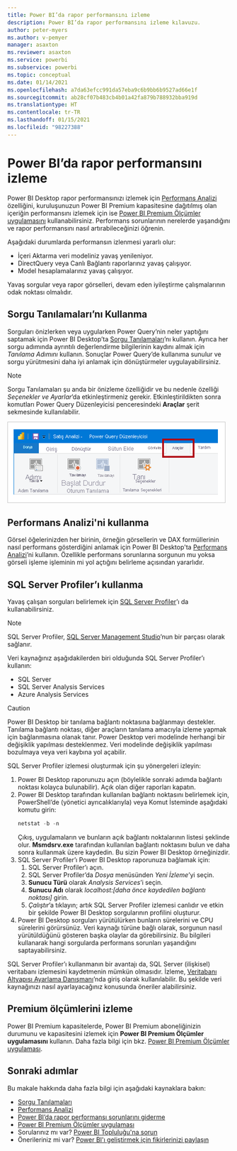 ```yaml
---
title: Power BI’da rapor performansını izleme
description: Power BI’da rapor performansını izleme kılavuzu.
author: peter-myers
ms.author: v-pemyer
manager: asaxton
ms.reviewer: asaxton
ms.service: powerbi
ms.subservice: powerbi
ms.topic: conceptual
ms.date: 01/14/2021
ms.openlocfilehash: a7da63efcc991da57eba9c6b9bb6b9527ad66e1f
ms.sourcegitcommit: ab28cf07b483cb4b01a42fa879b788932bba919d
ms.translationtype: HT
ms.contentlocale: tr-TR
ms.lasthandoff: 01/15/2021
ms.locfileid: "98227388"
---
```

# <a name="monitor-report-performance-in-power-bi"></a>Power BI’da rapor performansını izleme

Power BI Desktop rapor performansınızı izlemek için [Performans Analizi](../create-reports/desktop-performance-analyzer.md) özelliğini, kuruluşunuzun Power BI Premium kapasitesine dağıtılmış olan içeriğin performansını izlemek için ise [Power BI Premium Ölçümler uygulamasını](../admin/service-premium-metrics-app.md) kullanabilirsiniz. Performans sorunlarının nerelerde yaşandığını ve rapor performansını nasıl artırabileceğinizi öğrenin.

Aşağıdaki durumlarda performansın izlenmesi yararlı olur:

- İçeri Aktarma veri modeliniz yavaş yenileniyor.
- DirectQuery veya Canlı Bağlantı raporlarınız yavaş çalışıyor.
- Model hesaplamalarınız yavaş çalışıyor.

Yavaş sorgular veya rapor görselleri, devam eden iyileştirme çalışmalarının odak noktası olmalıdır.

## <a name="use-query-diagnostics"></a>Sorgu Tanılamaları’nı Kullanma

Sorguları önizlerken veya uygularken Power Query’nin neler yaptığını saptamak için Power BI Desktop’ta [Sorgu Tanılamaları](/power-query/QueryDiagnostics)’nı kullanın. Ayrıca her sorgu adımında ayrıntılı değerlendirme bilgilerinin kaydını almak için _Tanılama Adımını_ kullanın. Sonuçlar Power Query’de kullanıma sunulur ve sorgu yürütmesini daha iyi anlamak için dönüştürmeler uygulayabilirsiniz.

> [!NOTE]
> Sorgu Tanılamaları şu anda bir önizleme özelliğidir ve bu nedenle özelliği _Seçenekler ve Ayarlar_’da etkinleştirmeniz gerekir. Etkinleştirildikten sonra komutları Power Query Düzenleyicisi penceresindeki **Araçlar** şerit sekmesinde kullanılabilir.

![Tanılama Adımı komutunu, Tanılamayı Başlat komutunu ve Tanılamayı Durdur komutunu gösteren Power Query Düzenleyici Araçları şerit sekmesinin ekran görüntüsü.](media/monitor-report-performance/power-query-diagnotics.png)

## <a name="use-performance-analyzer"></a>Performans Analizi'ni kullanma

Görsel öğelerinizden her birinin, örneğin görsellerin ve DAX formüllerinin nasıl performans gösterdiğini anlamak için Power BI Desktop'ta [Performans Analizi](../create-reports/desktop-performance-analyzer.md)’ni kullanın. Özellikle performans sorunlarına sorgunun mu yoksa görseli işleme işleminin mi yol açtığını belirleme açısından yararlıdır.

## <a name="use-sql-server-profiler"></a>SQL Server Profiler’ı kullanma

Yavaş çalışan sorguları belirlemek için [SQL Server Profiler](/sql/tools/sql-server-profiler/sql-server-profiler)’ı da kullanabilirsiniz.

> [!NOTE]
> SQL Server Profiler, [SQL Server Management Studio](/sql/ssms/download-sql-server-management-studio-ssms)’nun bir parçası olarak sağlanır.

Veri kaynağınız aşağıdakilerden biri olduğunda SQL Server Profiler’ı kullanın:

- SQL Server
- SQL Server Analysis Services
- Azure Analysis Services

> [!CAUTION]
> Power BI Desktop bir tanılama bağlantı noktasına bağlanmayı destekler. Tanılama bağlantı noktası, diğer araçların tanılama amacıyla izleme yapmak için bağlanmasına olanak tanır. Power Desktop veri modelinde herhangi bir değişiklik yapılması desteklenmez. Veri modelinde değişiklik yapılması bozulmaya veya veri kaybına yol açabilir.

SQL Server Profiler izlemesi oluşturmak için şu yönergeleri izleyin:

1. Power BI Desktop raporunuzu açın (böylelikle sonraki adımda bağlantı noktası kolayca bulunabilir). Açık olan diğer raporları kapatın.
1. Power BI Desktop tarafından kullanılan bağlantı noktasını belirlemek için, PowerShell’de (yönetici ayrıcalıklarıyla) veya Komut İsteminde aşağıdaki komutu girin:
    ```powershell
    netstat -b -n
    ```
    Çıkış, uygulamaların ve bunların açık bağlantı noktalarının listesi şeklinde olur. **Msmdsrv.exe** tarafından kullanılan bağlantı noktasını bulun ve daha sonra kullanmak üzere kaydedin. Bu sizin Power BI Desktop örneğinizdir.
1. SQL Server Profiler’ı Power BI Desktop raporunuza bağlamak için:
    1. SQL Server Profiler’ı açın.
    1. SQL Server Profiler’da _Dosya_ menüsünden _Yeni İzleme_’yi seçin.
    1. **Sunucu Türü** olarak _Analysis Services_’i seçin.
    1. **Sunucu Adı** olarak _localhost:[daha önce kaydedilen bağlantı noktası]_ girin.
    1. _Çalıştır_’a tıklayın; artık SQL Server Profiler izlemesi canlıdır ve etkin bir şekilde Power BI Desktop sorgularının profilini oluşturur.
1. Power BI Desktop sorguları yürütülürken bunların sürelerini ve CPU sürelerini görürsünüz. Veri kaynağı türüne bağlı olarak, sorgunun nasıl yürütüldüğünü gösteren başka olaylar da görebilirsiniz. Bu bilgileri kullanarak hangi sorgularda performans sorunları yaşandığını saptayabilirsiniz.

SQL Server Profiler’ı kullanmanın bir avantajı da, SQL Server (ilişkisel) veritabanı izlemesini kaydetmenin mümkün olmasıdır. İzleme, [Veritabanı Altyapısı Ayarlama Danışmanı](/sql/relational-databases/performance/start-and-use-the-database-engine-tuning-advisor)’nda giriş olarak kullanılabilir. Bu şekilde veri kaynağınızı nasıl ayarlayacağınız konusunda öneriler alabilirsiniz.

## <a name="monitor-premium-metrics"></a>Premium ölçümlerini izleme

Power BI Premium kapasitelerde, Power BI Premium aboneliğinizin durumunu ve kapasitesini izlemek için **Power BI Premium Ölçümler uygulamasını** kullanın. Daha fazla bilgi için bkz. [Power BI Premium Ölçümler uygulaması](../admin/service-premium-metrics-app.md).

## <a name="next-steps"></a>Sonraki adımlar

Bu makale hakkında daha fazla bilgi için aşağıdaki kaynaklara bakın:

- [Sorgu Tanılamaları](/power-query/QueryDiagnostics)
- [Performans Analizi](../create-reports/desktop-performance-analyzer.md)
- [Power BI’da rapor performansı sorunlarını giderme](report-performance-troubleshoot.md)
- [Power BI Premium Ölçümler uygulaması](../admin/service-premium-metrics-app.md)
- Sorularınız mı var? [Power BI Topluluğu'na sorun](https://community.powerbi.com/)
- Önerileriniz mi var? [Power BI'ı geliştirmek için fikirlerinizi paylaşın](https://ideas.powerbi.com/)
